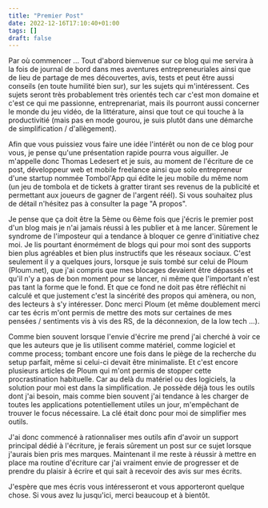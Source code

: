```yaml
---
title: "Premier Post"
date: 2022-12-16T17:10:40+01:00
tags: []
draft: false
---
```


Par où commencer ... Tout d'abord bienvenue sur ce blog qui me servira à la fois de journal de bord dans mes aventures entrepreneuriales ainsi que de lieu de partage de mes découvertes, avis, tests et peut être aussi conseils (en toute humilité bien sur), sur les sujets qui m'intéressent. Ces sujets seront très probablement très orientés tech car c'est mon domaine et c'est ce qui me passionne, entreprenariat, mais ils pourront aussi concerner le monde du jeu vidéo, de la littérature, ainsi que tout ce qui touche à la productivitié (mais pas en mode gourou, je suis plutôt dans une démarche de simplification / d'allègement).

Afin que vous puissiez vous faire une idée l'intérêt ou non de ce blog pour vous, je pense qu'une présentation rapide pourra vous aiguiller.
Je m'appelle donc Thomas Ledesert et je suis, au moment de l'écriture de ce post, développeur web et mobile freelance ainsi que solo entrepreneur d'une startup nommée Tombol'App qui édite le jeu mobile du même nom (un jeu de tombola et de tickets à gratter tirant ses revenus de la publicité et permettant aux joueurs de gagner de l'argent réél). Si vous souhaitez plus de détail n'hésitez pas à consulter la page "A propos".

<!--more-->

Je pense que ça doit être la 5ème ou 6ème fois que j'écris le premier post d'un blog mais je n'ai jamais réussi à les publier et à me lancer. Sûrement le syndrome de l'imposteur qui a tendance à bloquer ce genre d'initiative chez moi. Je lis pourtant énormément de blogs qui pour moi sont des supports bien plus agréables et bien plus instructifs que les réseaux sociaux. C'est seulement il y a quelques jours, lorsque je suis tombé sur celui de Ploum (Ploum.net), que j'ai compris que mes blocages devaient être dépassés et qu'il n'y a pas de bon moment pour se lancer, ni même que l'important n'est pas tant la forme que le fond. Et que ce fond ne doit pas être réfléchit ni calculé et que justement c'est la sincérité des propos qui amènera, ou non, des lecteurs à s'y intéresser. Donc merci Ploum (et même doublement merci car tes écris m'ont permis de mettre des mots sur certaines de mes pensées / sentiments vis à vis des RS, de la déconnexion, de la low tech ...).

Comme bien souvent lorsque l'envie d'écrire me prend j'ai cherché à voir ce que les auteurs que je lis utilisent comme matériel, comme logiciel et comme process; tombant encore une fois dans le piège de la recherche du setup parfait, même si celui-ci devait être minimaliste. Et c'est encore plusieurs articles de Ploum qui m'ont permis de stopper cette procrastination habituelle. Car au delà du matériel ou des logiciels, la solution pour moi est dans la simplification. Je possède déjà tous les outils dont j'ai besoin, mais comme bien souvent j'ai tendance à les charger de toutes les applications potentiellement utiles un jour, m'empêchant de trouver le focus nécessaire. La clé était donc pour moi de simplifier mes outils.

J'ai donc commencé à rationnaliser mes outils afin d'avoir un support principal dédié à l'écriture, je ferais sûrement un post sur ce sujet lorsque j'aurais bien pris mes marques. Maintenant il me reste à réussir à mettre en place ma routine d'écriture car j'ai vraiment envie de progresser et de prendre du plaisir à écrire et qui sait à recevoir des avis sur mes écrits.

J'espère que mes écris vous intéresseront et vous apporteront quelque chose. Si vous avez lu jusqu'ici, merci beaucoup et à bientôt.
